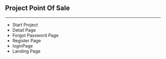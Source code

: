 ## Project Point Of Sale

---

- Start Project
- Detail Page
- Forgot Password Page
- Register Page
- loginPage
- Landing Page
